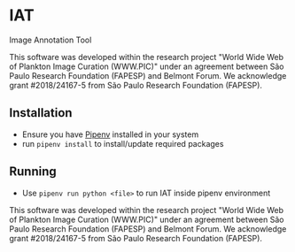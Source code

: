 # IAT
Image Annotation Tool

This software was developed within the research project "World Wide Web of Plankton Image Curation (WWW.PIC)" under an agreement between São Paulo Research Foundation (FAPESP) and Belmont Forum.
We acknowledge grant #2018/24167-5 from São Paulo Research Foundation (FAPESP).
## Installation

- Ensure you have [Pipenv](https://pipenv.pypa.io/) installed in your system
- run `pipenv install` to install/update required packages

## Running
- Use `pipenv run python <file>` to run IAT inside pipenv environment

This software was developed within the research project "World Wide Web of Plankton Image Curation (WWW.PIC)" under an agreement between São Paulo Research Foundation (FAPESP) and Belmont Forum.
We acknowledge grant #2018/24167-5 from São Paulo Research Foundation (FAPESP).


